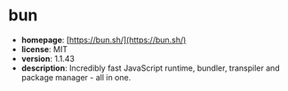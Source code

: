 # bun

- **homepage**: [https://bun.sh/](https://bun.sh/)
- **license**: MIT
- **version**: 1.1.43
- **description**: Incredibly fast JavaScript runtime, bundler, transpiler and package manager - all in one.

